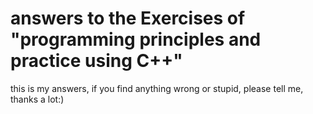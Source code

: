 # answers to the Exercises of "programming principles and practice using C++"

this is my answers, if you find anything wrong or stupid, please tell me, thanks a lot:)
